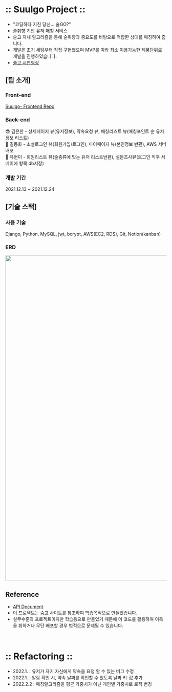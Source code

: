 # :: Suulgo Project ::
- "코딩하다 지친 당신... 술GO?"
- 술취향 기반 유저 매칭 서비스
- 술고 자체 알고리즘을 통해 술취향과 중요도를 바탕으로 적합한 상대를 매칭하여 줍니다.
- 개발은 초기 세팅부터 직접 구현했으며 MVP를 따라 최소 이용가능한 제품단위로 개발을 진행하였습니다.
- [술고 시연영상](https://www.youtube.com/watch?v=AnpIbkjwnLs&feature=youtu.be)

## [팀 소개]
### Front-end
[Suulgo- Frontend Repo](https://github.com/wecode-bootcamp-korea/27-2nd-SUULGO-frontend)

### Back-end
😎 김은찬 - 상세페이지 뷰(유저정보), 약속요청 뷰, 매칭리스트 뷰(매칭포인트 순 유저정보 리스트) <br/>
🍗 길동화 - 소셜로그인 뷰(회원가입/로그인), 마이페이지 뷰(본인정보 반환), AWS 서버 배포<br/>
👻 유현이 - 회원리스트 뷰(술종류에 맞는 유저 리스트반환), 설문조사뷰(로그인 직후 서베이에 항목 db저장)<br/>

### 개발 기간
2021.12.13 ~ 2021.12.24

## [기술 스택]
### 사용 기술
Django, Python, MySQL, jwt, bcrypt, AWS(EC2, RDS), Git, Notion(kanban)

### ERD
<img width="1018" src="https://user-images.githubusercontent.com/92412962/147327052-61887084-fbcc-4f9e-b9f1-2305610e0ef1.png">

## Reference
- [API Document](https://documenter.getpostman.com/view/18513651/UVRAK7eQ#c2444f8b-25dd-4a80-b8f0-9ff4873558f8)
- 이 프로젝트는 [숨고](https://soomgo.com/) 사이트를 참조하여 학습목적으로 만들었습니다.
- 실무수준의 프로젝트이지만 학습용으로 만들었기 때문에 이 코드를 활용하여 이득을 취하거나 무단 배포할 경우 법적으로 문제될 수 있습니다.

<br />

# :: Refactoring ::
- 2022.1.  : 유저가 자기 자신에게 약속을 요청 할 수 있는 버그 수정
- 2022.1.  : 알람 확인 시, 약속 날짜를 확인할 수 있도록 날짜 키-값 추가
- 2022.2.2 : 매칭알고리즘을 평균 가중치가 아닌 개인별 가중치로 로직 변경
